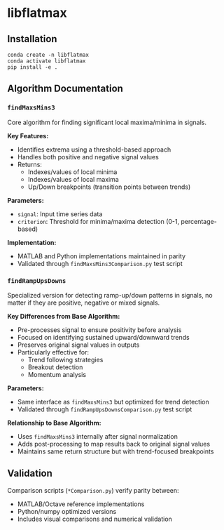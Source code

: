 # libflatmax

## Installation

```
conda create -n libflatmax
conda activate libflatmax
pip install -e .
```

## Algorithm Documentation

### `findMaxsMins3`
Core algorithm for finding significant local maxima/minima in signals.

**Key Features:**
- Identifies extrema using a threshold-based approach
- Handles both positive and negative signal values
- Returns:
  - Indexes/values of local minima
  - Indexes/values of local maxima  
  - Up/Down breakpoints (transition points between trends)
  
**Parameters:**
- `signal`: Input time series data
- `criterion`: Threshold for minima/maxima detection (0-1, percentage-based)

**Implementation:**
- MATLAB and Python implementations maintained in parity
- Validated through `findMaxsMins3Comparison.py` test script

### `findRampUpsDowns` 
Specialized version for detecting ramp-up/down patterns in signals, no matter if they are positive, negative or mixed signals.

**Key Differences from Base Algorithm:**
- Pre-processes signal to ensure positivity before analysis
- Focused on identifying sustained upward/downward trends
- Preserves original signal values in outputs
- Particularly effective for:
  - Trend following strategies
  - Breakout detection
  - Momentum analysis

**Parameters:**
- Same interface as `findMaxsMins3` but optimized for trend detection
- Validated through `findRampUpsDownsComparison.py` test script

**Relationship to Base Algorithm:**
- Uses `findMaxsMins3` internally after signal normalization
- Adds post-processing to map results back to original signal values
- Maintains same return structure but with trend-focused breakpoints

## Validation
Comparison scripts (`*Comparison.py`) verify parity between:
- MATLAB/Octave reference implementations
- Python/numpy optimized versions
- Includes visual comparisons and numerical validation
